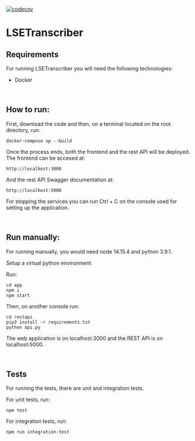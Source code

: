[![codecov](https://codecov.io/gh/MarcosTobias/LSETranscriber/branch/master/graph/badge.svg?token=Y8GYT8LLUL)](https://codecov.io/gh/MarcosTobias/LSETranscriber)

# LSETranscriber
## Requirements
For running LSETranscriber you will need the following technologies:
* Docker

&nbsp;

## How to run:

First, download the code and then, on a terminal located on the root directory, run:

```
docker-compose up --build
```

Once the process ends, both the frontend and the rest API will be deployed.
The frontend can be accesed at:
```
http://localhost:3000
```

And the rest API Swagger documentation at:
```
http://localhost:5000
```

For stopping the services you can run Ctrl + C on the console used for setting up the application.

&nbsp;

## Run manually:
For running manually, you would need node 14.15.4 and python 3.9.1. 

Setup a virtual python environment

Run:
```
cd app
npm i
npm start
```

Then, on another console run:
```
cd restapi
pip3 install -r requirements.txt
python api.py
```

The web application is on localhost:3000 and the REST API is on localhost:5000.

&nbsp;

## Tests
For running the tests, there are unit and integration tests.

For unit tests, run:
```
npm test
```

For integration tests, run:
```
npm run integration-test
```